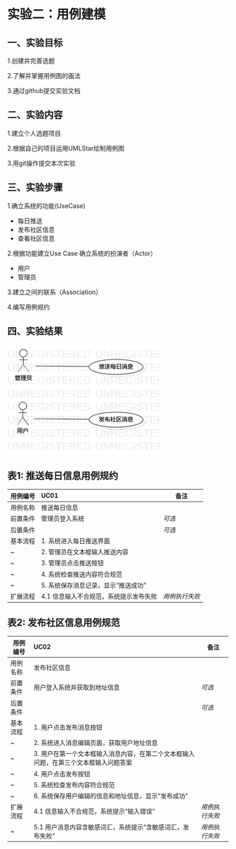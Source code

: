 # 实验二：用例建模

## 一、实验目标
1.创建并完善选题

2.了解并掌握用例图的画法

3.通过github提交实验文档

## 二、实验内容
1.建立个人选题项目

2.根据自己的项目运用UMLStar绘制用例图

3.用git操作提交本次实验

## 三、实验步骤
 1.确立系统的功能(UseCase)
 - 每日推送
 - 发布社区信息
 - 查看社区信息
 
 2.根据功能建立Use Case
 确立系统的扮演者（Actor）
 - 用户
 - 管理员

 3.建立之间的联系（Association）

 4.编写用例规约

## 四、实验结果

 ![用例图](./UseCaseDiagram_lab2.jpg)

## 表1: 推送每日信息用例规约

用例编号  | UC01 | 备注  
-|:-|-  
用例名称  | 推送每日信息  |  
前置条件  | 管理员登入系统  | *可选*  
后置条件  |   | *可选*  
基本流程  | 1. 系统进入每日推送界面  |  
~| 2. 管理员在文本框输入推送内容  |  
~| 3. 管理员点击推送按钮  |  
~| 4. 系统检查推送内容符合规范 |   
~| 5. 系统保存消息记录，显示“推送成功”  | 
扩展流程  | 4.1 信息输入不合规范，系统提示发布失败  | *用例执行失败*  

## 表2: 发布社区信息用例规范

用例编号  | UC02 | 备注  
-|:-|-  
用例名称  | 发布社区信息  |  
前置条件  | 用户登入系统并获取到地址信息  | *可选*  
后置条件  |   | *可选*  
基本流程  | 1. 用户点击发布消息按钮  |  
~| 2. 系统进入消息编辑页面，获取用户地址信息  |  
~| 3. 用户在第一个文本框输入消息内容，在第二个文本框输入问题，在第三个文本框输入问题答案  |  
~| 4. 用户点击发布按钮  |  
~| 5. 系统检查发布内容符合规范  | 
~| 6. 系统保存用户编辑的信息和地址信息，显示“发布成功”  | 
扩展流程  | 4.1 信息输入不合规范，系统提示“输入错误”  | *用例执行失败* 
~| 5.1 用户消息内容含敏感词汇，系统提示“含敏感词汇，发布失败”  | *用例执行失败* 


